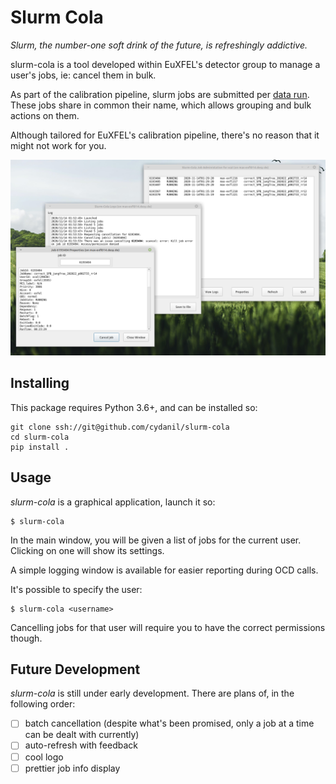 # Slurm Cola

*Slurm, the number-one soft drink of the future, is refreshingly addictive.*


slurm-cola is a tool developed within EuXFEL's detector group to manage a user's
jobs, ie: cancel them in bulk.  

As part of the calibration pipeline, slurm jobs are submitted per
[data run](https://extra-data.readthedocs.io/en/latest/parallel_example.html#Using-SLURM).  
These jobs share in common their name, which allows grouping and bulk actions
on them.

Although tailored for EuXFEL's calibration pipeline, there's no reason that
it might not work for you.

![Action shot](screenshot.png)

## Installing

This package requires Python 3.6+, and can be installed so:

    git clone ssh://git@github.com/cydanil/slurm-cola
    cd slurm-cola
    pip install .

## Usage

*slurm-cola* is a graphical application, launch it so:

    $ slurm-cola

In the main window, you will be given a list of jobs for the current user.
Clicking on one will show its settings.

A simple logging window is available for easier reporting during OCD calls.

It's possible to specify the user:

    $ slurm-cola <username>

Cancelling jobs for that user will require you to have the correct permissions
though.

## Future Development
*slurm-cola* is still under early development. There are plans of, in the following order:
- [ ] batch cancellation (despite what's been promised, only a job at a time can be dealt with currently)
- [ ] auto-refresh with feedback
- [ ] cool logo
- [ ] prettier job info display
